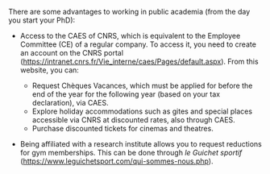 There are some advantages to working in public academia (from the day you start your PhD):

- Access to the CAES of CNRS, which is equivalent to the Employee Committee (CE) of a regular company. To access it, you need to create an account on the CNRS portal (https://intranet.cnrs.fr/Vie_interne/caes/Pages/default.aspx). From this website, you can:
    - Request Chèques Vacances, which must be applied for before the end of the year for the following year (based on your tax declaration), via CAES.
    - Explore holiday accommodations such as gites and special places accessible via CNRS at discounted rates, also through CAES.
    - Purchase discounted tickets for cinemas and theatres.

- Being affiliated with a research institute allows you to request reductions for gym memberships. This can be done through *le Guichet sportif* (https://www.leguichetsport.com/qui-sommes-nous.php).